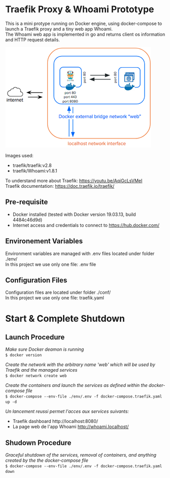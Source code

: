 # Traefik Proxy & Whoami Prototype

This is a mini protype running on Docker engine, using docker-compose to launch a Traefik proxy and a tiny web app Whoami.  
The Whoami web app is implemented in go and returns client os information and HTTP request details.

![traefik-proxy-whoami_diagram.png](traefik-proxy-whoami_diagram.png)

Images used:
- traefik/traefik:v2.8
- traefik/Whoami:v1.8.1

To understand more about Traefik: https://youtu.be/AqiGcLsVMeI  
Traefik documentation: https://doc.traefik.io/traefik/

## Pre-requisite

- Docker installed (tested with Docker version 19.03.13, build 4484c46d9d)
- Internet access and credentials to connect to https://hub.docker.com/
## Environement Variables

Environment variables are managed with .env files located under folder ./env/  
In this project we use only one file: .env file

## Configuration Files

Configuration files are located under folder ./conf/  
In this project we use only one file: traefik.yaml

# Start & Complete Shutdown

## Launch Procedure

_Make sure Docker deamon is running_  
`$ docker version`

_Create the network with the arbitrary name 'web' which will be used by Traefik and the managed services_  
`$ docker network create web`

_Create the containers and launch the services as defined within the docker-compose file_  
`$ docker-compose --env-file ./env/.env -f docker-compose.traefik.yaml up -d`

*Un lancement reussi permet l'acces aux services suivants:*

- Traefik dashboard http://localhost:8080/
- La page web de l'app Whoami http://whoami.localhost/

## Shudown Procedure

_Graceful shutdown of the services, removal of containers, and anything created by the the docker-compose file_  
`$ docker-compose --env-file ./env/.env -f docker-compose.traefik.yaml down`